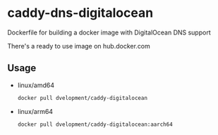 # caddy-dns-digitalocean
Dockerfile for building a docker image with DigitalOcean DNS support

There's a ready to use image on hub.docker.com

## Usage

- linux/amd64

    ```sh
    docker pull dvelopment/caddy-digitalocean
    ```
- linux/arm64

    ```sh
    docker pull dvelopment/caddy-digitalocean:aarch64
    ```
